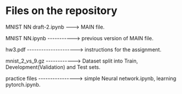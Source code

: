 # Files on the repository

MNIST NN draft-2.ipynb ---> MAIN file.

MNIST NN.ipynb -----------> previous version of MAIN file.

hw3.pdf ---------------------> instructions for the assignment.

mnist_2_vs_9.gz ------------> Dataset split into Train, Development(Validation) and Test sets.

practice files ----------------> simple Neural network.ipynb, learning pytorch.ipynb.

